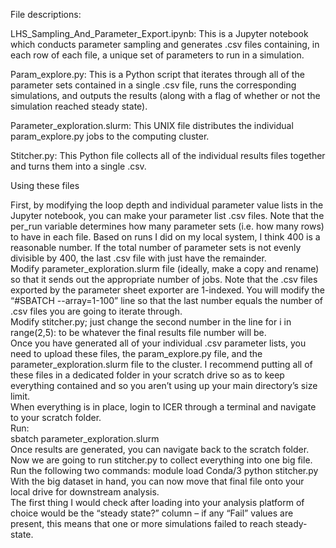 File descriptions:  

LHS_Sampling_And_Parameter_Export.ipynb: This is a Jupyter notebook which conducts parameter sampling and generates .csv files containing, in each row of each file, a unique set of parameters to run in a simulation.  

Param_explore.py: This is a Python script that iterates through all of the parameter sets contained in a single .csv file, runs the corresponding simulations, and outputs the results (along with a flag of whether or not the simulation reached steady state).  

Parameter_exploration.slurm: This UNIX file distributes the individual param_explore.py jobs to the computing cluster. 

Stitcher.py: This Python file collects all of the individual results files together and turns them into a single .csv.  

Using these files 

First, by modifying the loop depth and individual parameter value lists in the Jupyter notebook, you can make your parameter list .csv files. Note that the per_run variable determines how many parameter sets (i.e. how many rows) to have in each file. Based on runs I did on my local system, I think 400 is a reasonable number. If the total number of parameter sets is not evenly divisible by 400, the last .csv file with just have the remainder.  
Modify parameter_exploration.slurm file (ideally, make a copy and rename) so that it sends out the appropriate number of jobs. Note that the .csv files exported by the parameter sheet exporter are 1-indexed. You will modify the “#SBATCH --array=1-100” line so that the last number equals the number of .csv files you are going to iterate through.  
Modify stitcher.py; just change the second number in the line for i in range(2,5): to be whatever the final results file number will be.  
Once you have generated all of your individual .csv parameter lists, you need to upload these files, the param_explore.py file, and the parameter_exploration.slurm file to the cluster. I recommend putting all of these files in a dedicated folder in your scratch drive so as to keep everything contained and so you aren’t using up your main directory’s size limit.  
When everything is in place, login to ICER through a terminal and navigate to your scratch folder.  
Run:  
sbatch parameter_exploration.slurm   
Once results are generated, you can navigate back to the scratch folder. Now we are going to run stitcher.py to collect everything into one big file. Run the following two commands: 
module load Conda/3 
python stitcher.py 
With the big dataset in hand, you can now move that final file onto your local drive for downstream analysis.  
The first thing I would check after loading into your analysis platform of choice would be the “steady state?” column – if any “Fail” values are present, this means that one or more simulations failed to reach steady-state. 
